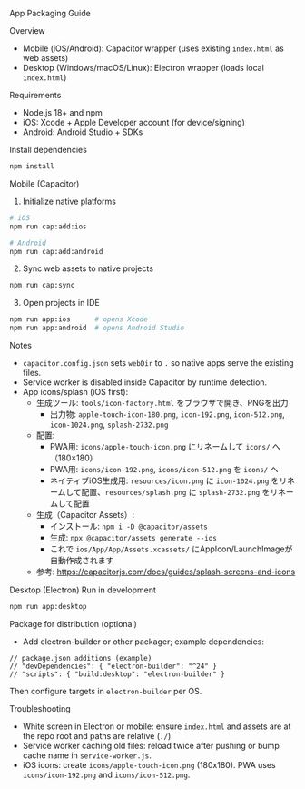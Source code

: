 App Packaging Guide

Overview
- Mobile (iOS/Android): Capacitor wrapper (uses existing `index.html` as web assets)
- Desktop (Windows/macOS/Linux): Electron wrapper (loads local `index.html`)

Requirements
- Node.js 18+ and npm
- iOS: Xcode + Apple Developer account (for device/signing)
- Android: Android Studio + SDKs

Install dependencies
```sh
npm install
```

Mobile (Capacitor)
1) Initialize native platforms
```sh
# iOS
npm run cap:add:ios

# Android
npm run cap:add:android
```

2) Sync web assets to native projects
```sh
npm run cap:sync
```

3) Open projects in IDE
```sh
npm run app:ios      # opens Xcode
npm run app:android  # opens Android Studio
```

Notes
- `capacitor.config.json` sets `webDir` to `.` so native apps serve the existing files.
- Service worker is disabled inside Capacitor by runtime detection.
- App icons/splash (iOS first):
  - 生成ツール: `tools/icon-factory.html` をブラウザで開き、PNGを出力
    - 出力物: `apple-touch-icon-180.png`, `icon-192.png`, `icon-512.png`, `icon-1024.png`, `splash-2732.png`
  - 配置:
    - PWA用: `icons/apple-touch-icon.png` にリネームして `icons/` へ（180×180）
    - PWA用: `icons/icon-192.png`, `icons/icon-512.png` を `icons/` へ
    - ネイティブiOS生成用: `resources/icon.png` に `icon-1024.png` をリネームして配置、`resources/splash.png` に `splash-2732.png` をリネームして配置
  - 生成（Capacitor Assets）:
    - インストール: `npm i -D @capacitor/assets`
    - 生成: `npx @capacitor/assets generate --ios`
    - これで `ios/App/App/Assets.xcassets/` にAppIcon/LaunchImageが自動作成されます
  - 参考: https://capacitorjs.com/docs/guides/splash-screens-and-icons

Desktop (Electron)
Run in development
```sh
npm run app:desktop
```

Package for distribution (optional)
- Add electron-builder or other packager; example dependencies:
```jsonc
// package.json additions (example)
// "devDependencies": { "electron-builder": "^24" }
// "scripts": { "build:desktop": "electron-builder" }
```
Then configure targets in `electron-builder` per OS.

Troubleshooting
- White screen in Electron or mobile: ensure `index.html` and assets are at the repo root and paths are relative (`./`).
- Service worker caching old files: reload twice after pushing or bump cache name in `service-worker.js`.
- iOS icons: create `icons/apple-touch-icon.png` (180x180). PWA uses `icons/icon-192.png` and `icons/icon-512.png`.
